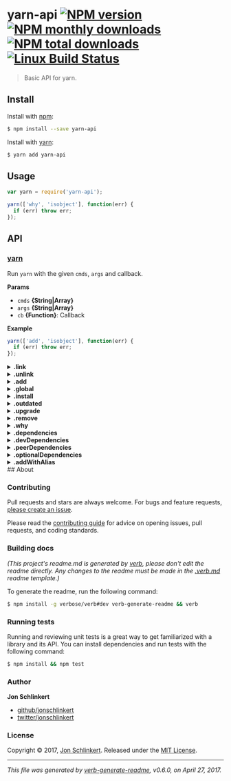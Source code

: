 # yarn-api [![NPM version](https://img.shields.io/npm/v/yarn-api.svg?style=flat)](https://www.npmjs.com/package/yarn-api) [![NPM monthly downloads](https://img.shields.io/npm/dm/yarn-api.svg?style=flat)](https://npmjs.org/package/yarn-api)  [![NPM total downloads](https://img.shields.io/npm/dt/yarn-api.svg?style=flat)](https://npmjs.org/package/yarn-api) [![Linux Build Status](https://img.shields.io/travis/jonschlinkert/yarn-api.svg?style=flat&label=Travis)](https://travis-ci.org/jonschlinkert/yarn-api)

> Basic API for yarn.

## Install

Install with [npm](https://www.npmjs.com/):

```sh
$ npm install --save yarn-api
```

Install with [yarn](https://yarnpkg.com):

```sh
$ yarn add yarn-api
```

## Usage

```js
var yarn = require('yarn-api');

yarn(['why', 'isobject'], function(err) {
  if (err) throw err;
});
```

## API

### [yarn](index.js#L33)

Run `yarn` with the given `cmds`, `args` and callback.

**Params**

* `cmds` **{String|Array}**
* `args` **{String|Array}**
* `cb` **{Function}**: Callback

**Example**

```js
yarn(['add', 'isobject'], function(err) {
  if (err) throw err;
});
```

<details>
<summary><strong>.link</strong></summary>

### [.link](index.js#L59)

Symlink the current project to global `node_modules`. Visit the yarn docs for [link](https://yarnpkg.com/en/docs/cli/link).

**Params**

* `cb` **{Function}**: Callback

**Example**

```js
yarn.link(function(err) {
  if (err) throw err;
});
```

</details>

<details>
<summary><strong>.unlink</strong></summary>

### [.unlink](index.js#L76)

Unlink a previously created symlink for a package. Visit the yarn docs for [unlink](https://yarnpkg.com/en/docs/cli/unlink).

**Params**

* `cb` **{Function}**: Callback

**Example**

```js
yarn.unlink(function(err) {
  if (err) throw err;
});
```

</details>

<details>
<summary><strong>.add</strong></summary>

### [.add](index.js#L95)

Installs one or more packages and any packages they depend on.

Visit the yarn docs for [add](https://yarnpkg.com/en/docs/cli/add).

**Params**

* `names` **{String|Array}**: package names
* `cb` **{Function}**: Callback

**Example**

```js
yarn.add('isobject', function(err) {
  if (err) throw err;
});
```

</details>

<details>
<summary><strong>.global</strong></summary>

### [.global](index.js#L113)

Execute `yarn add --global` with one or more package `names`.

**Params**

* `names` **{String|Array}**: One or more package names to install
* `cb` **{Function}**: Callback

**Example**

```js
yarn.global('mocha', function(err) {
  if (err) throw err;
});
```

</details>

<details>
<summary><strong>.install</strong></summary>

### [.install](index.js#L133)

Install all dependencies for a project. This is most commonly used when you have just checked out code for a project, or when another developer on the project has added a new dependency that you need to pick up.

Visit the yarn docs for [install](https://yarnpkg.com/en/docs/cli/install).

**Params**

* `cb` **{Function}**: Callback

**Example**

```js
yarn.install(function(err) {
  if (err) throw err;
});
```

</details>

<details>
<summary><strong>.outdated</strong></summary>

### [.outdated](index.js#L152)

Checks for outdated package dependencies.

Visit the yarn docs for [outdated](https://yarnpkg.com/en/docs/cli/outdated)

**Params**

* `names` **{String|Array}**: package names
* `cb` **{Function}**: Callback

**Example**

```js
yarn.outdated('isobject', function(err) {
  if (err) throw err;
});
```

</details>

<details>
<summary><strong>.upgrade</strong></summary>

### [.upgrade](index.js#L172)

Updates all dependencies to their latest version based on the version range specified in the package.json file. The `yarn.lock` file will be (re)created as well.

Visit the yarn docs for [upgrade](https://yarnpkg.com/en/docs/cli/upgrade).

**Params**

* `cb` **{Function}**: Callback

**Example**

```js
yarn.upgrade(function(err) {
  if (err) throw err;
});
```

</details>

<details>
<summary><strong>.remove</strong></summary>

### [.remove](index.js#L192)

Remove a package from your direct dependencies, updating your package.json and yarn.lock files in the process.

Visit the yarn docs for [remove](https://yarnpkg.com/en/docs/cli/remove).

**Params**

* `args` **{Function}**
* `cb` **{Function}**: Callback

**Example**

```js
yarn.remove('isobject', function(err) {
  if (err) throw err;
});
```

</details>

<details>
<summary><strong>.why</strong></summary>

### [.why](index.js#L211)

Show information about why a package is installed.

Visit the yarn docs for [why](https://yarnpkg.com/en/docs/cli/why).

**Params**

* `args` **{Function}**
* `cb` **{Function}**: Callback

**Example**

```js
yarn.why('isobject', function(err) {
  if (err) throw err;
});
```

</details>

<details>
<summary><strong>.dependencies</strong></summary>

### [.dependencies](index.js#L229)

Execute `yarn add` with one or more package `names`. Updates `dependencies` in package.json.

**Params**

* `names` **{String|Array}**: One or more package names to install
* `cb` **{Function}**: Callback

**Example**

```js
yarn.dependencies('micromatch', function(err) {
  if (err) throw err;
});
```

</details>

<details>
<summary><strong>.devDependencies</strong></summary>

### [.devDependencies](index.js#L253)

Execute `yarn add --dev` with one or more package `names`. Updates `devDependencies` in package.json.

**Params**

* `names` **{String|Array}**: One or more package names to install
* `cb` **{Function}**: Callback

**Example**

```js
// defined as a string
yarn.devDependencies('micromatch', function(err) {
  if (err) throw err;
});

// or as an array
yarn.devDependencies(['micromatch', 'is-glob'], function(err) {
  if (err) throw err;
});
```

</details>

<details>
<summary><strong>.peerDependencies</strong></summary>

### [.peerDependencies](index.js#L271)

Execute `yarn add --peer` with one or more package `names`. Updates `peerDependencies` in package.json.

**Params**

* `names` **{String|Array}**: One or more package names to install
* `cb` **{Function}**: Callback

**Example**

```js
yarn.peerDependencies('isobject', function(err) {
  if (err) throw err;
});
```

</details>

<details>
<summary><strong>.optionalDependencies</strong></summary>

### [.optionalDependencies](index.js#L289)

Execute `yarn add --optional` with one or more package `names`. Updates `optionalDependencies` in package.json.

**Params**

* `names` **{String|Array}**: One or more package names to install
* `cb` **{Function}**: Callback

**Example**

```js
yarn.optionalDependencies('isobject', function(err) {
  if (err) throw err;
});
```

</details>

<details>
<summary><strong>.addWithAlias</strong></summary>

### [.addWithAlias](index.js#L117)

Execute `yarn add fake-name@module-name`. Install the module with a fake-name called alias.
run require('fake-name') to use the module
It's Yarn tip

**Params**

* `name` **{String}**: One package name to install
* `alias` **{String}**: package alias to use
* `cb` **{Function}**: Callback

**Example**

```js
yarn.addWithAlias('isobject','fake-name', function(err) {
  if (err) throw err;
});
```

</details>
## About

### Contributing

Pull requests and stars are always welcome. For bugs and feature requests, [please create an issue](../../issues/new).

Please read the [contributing guide](.github/contributing.md) for advice on opening issues, pull requests, and coding standards.

### Building docs

_(This project's readme.md is generated by [verb](https://github.com/verbose/verb-generate-readme), please don't edit the readme directly. Any changes to the readme must be made in the [.verb.md](.verb.md) readme template.)_

To generate the readme, run the following command:

```sh
$ npm install -g verbose/verb#dev verb-generate-readme && verb
```

### Running tests

Running and reviewing unit tests is a great way to get familiarized with a library and its API. You can install dependencies and run tests with the following command:

```sh
$ npm install && npm test
```

### Author

**Jon Schlinkert**

* [github/jonschlinkert](https://github.com/jonschlinkert)
* [twitter/jonschlinkert](https://twitter.com/jonschlinkert)

### License

Copyright © 2017, [Jon Schlinkert](https://github.com/jonschlinkert).
Released under the [MIT License](LICENSE).

***

_This file was generated by [verb-generate-readme](https://github.com/verbose/verb-generate-readme), v0.6.0, on April 27, 2017._